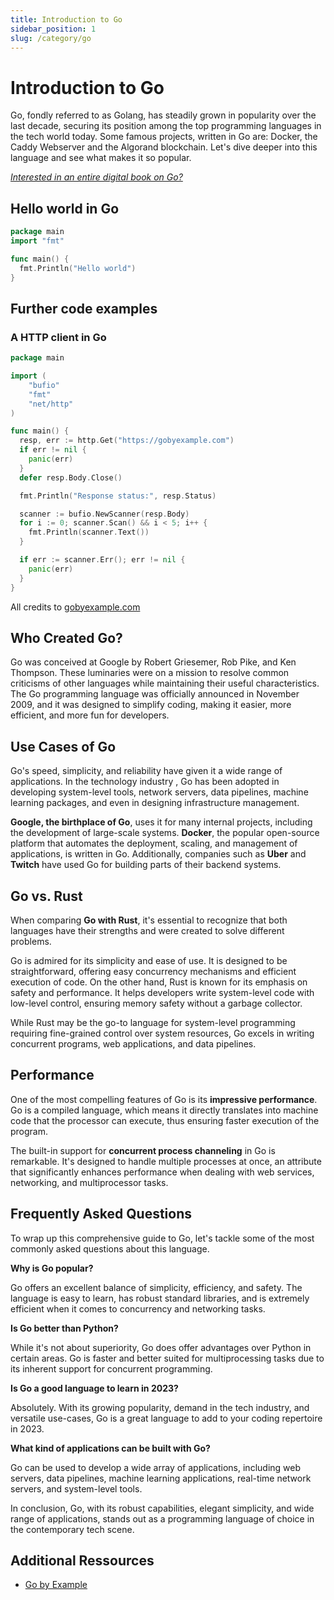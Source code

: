 ```yaml
---
title: Introduction to Go
sidebar_position: 1
slug: /category/go
---
```




# Introduction to Go

Go, fondly referred to as Golang, has steadily grown in popularity over the last decade, securing its position among the top programming languages in the tech world today. 
Some famous projects, written in Go are: Docker, the Caddy Webserver and the Algorand blockchain. 
Let's dive deeper into this language and see what makes it so popular.

<a href="https://go-book.dev/"><i>Interested in an entire digital book on Go?</i></a>

## Hello world in Go 

```go 
package main
import "fmt"

func main() {
  fmt.Println("Hello world")
}
```

## Further code examples

### A HTTP client in Go 

```go 
package main

import (
    "bufio"
    "fmt"
    "net/http"
)

func main() {
  resp, err := http.Get("https://gobyexample.com")
  if err != nil {
    panic(err)
  }
  defer resp.Body.Close()

  fmt.Println("Response status:", resp.Status)

  scanner := bufio.NewScanner(resp.Body)
  for i := 0; scanner.Scan() && i < 5; i++ {
    fmt.Println(scanner.Text())
  }

  if err := scanner.Err(); err != nil {
    panic(err)
  }
}
```
All credits to [gobyexample.com](https://gobyexample.com/)

## Who Created Go? 

 Go was conceived at Google  by Robert Griesemer, Rob Pike, and Ken Thompson. These luminaries were on a mission to resolve common criticisms of other languages while maintaining their useful characteristics. The Go programming language was officially announced in November 2009, and it was designed to simplify coding, making it easier, more efficient, and more fun for developers.

##  Use Cases of Go 

Go's speed, simplicity, and reliability have given it a wide range of applications. In the  technology industry , Go has been adopted in developing system-level tools, network servers, data pipelines, machine learning packages, and even in designing infrastructure management.

**Google, the birthplace of Go**, uses it for many internal projects, including the development of large-scale systems. **Docker**, the popular open-source platform that automates the deployment, scaling, and management of applications, is written in Go. Additionally, companies such as **Uber** and **Twitch** have used Go for building parts of their backend systems.

## Go vs. Rust

When comparing **Go with Rust**, it's essential to recognize that both languages have their strengths and were created to solve different problems. 

Go is admired for its simplicity and ease of use. It is designed to be straightforward, offering easy concurrency mechanisms and efficient execution of code. On the other hand, Rust is known for its emphasis on safety and performance. It helps developers write system-level code with low-level control, ensuring memory safety without a garbage collector.

While Rust may be the go-to language for system-level programming requiring fine-grained control over system resources, Go excels in writing concurrent programs, web applications, and data pipelines.

## Performance

One of the most compelling features of Go is its **impressive performance**. Go is a compiled language, which means it directly translates into machine code that the processor can execute, thus ensuring faster execution of the program.

The built-in support for **concurrent process channeling** in Go is remarkable. It's designed to handle multiple processes at once, an attribute that significantly enhances performance when dealing with web services, networking, and multiprocessor tasks. 

## Frequently Asked Questions

To wrap up this comprehensive guide to Go, let's tackle some of the most commonly asked questions about this language.

**Why is Go popular?**

Go offers an excellent balance of simplicity, efficiency, and safety. The language is easy to learn, has robust standard libraries, and is extremely efficient when it comes to concurrency and networking tasks. 

**Is Go better than Python?**

While it's not about superiority, Go does offer advantages over Python in certain areas. Go is faster and better suited for multiprocessing tasks due to its inherent support for concurrent programming.

**Is Go a good language to learn in 2023?**

Absolutely. With its growing popularity, demand in the tech industry, and versatile use-cases, Go is a great language to add to your coding repertoire in 2023.

**What kind of applications can be built with Go?**

Go can be used to develop a wide array of applications, including web servers, data pipelines, machine learning applications, real-time network servers, and system-level tools.

In conclusion, Go, with its robust capabilities, elegant simplicity, and wide range of applications, stands out as a programming language of choice in the contemporary tech scene.



## Additional Ressources

-  [Go by Example](https://gobyexample.com/)
